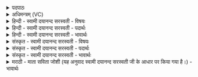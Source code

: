 <details><summary>पदपाठः</summary>

कति॑। अ॒स्य॒। वि॒ष्ठाः। वि॒स्था इति॑ वि॒ऽस्थाः। कति॑। अ॒क्षरा॑णि। कति॑। होमा॑सः। क॒ति॒धा। समि॑द्ध॒ इति॒ सम्ऽइ॑द्धः। य॒ज्ञस्य॑। त्वा॒। वि॒दथा॑। पृ॒च्छ॒म्। अत्र॑। कति॑। होता॑रः। ऋ॒तु॒श इत्यृ॑तु॒ऽशः। य॒ज॒न्ति॒। ५७।
</details>

<details><summary>अधिमन्त्रम् (VC)</summary>

- प्रष्टा देवता
- प्रजापतिर्ऋषिः
- निचृत त्रिष्टुप्
- धैवतः
</details>

<details><summary>हिन्दी - स्वामी दयानन्द सरस्वती - विषयः</summary>

फिर भी अगले मन्त्र में प्रश्न कहते हैं ॥
</details>

<details><summary>हिन्दी - स्वामी दयानन्द सरस्वती - पदार्थः</summary>

पदार्थान्वयभाषाः -  हे विद्वन् ! (अस्य) इस (यज्ञस्य) संयोग से उत्पन्न हुए संसाररूप यज्ञ के (कति) कितने (विष्ठाः) विशेष कर संसाररूप यज्ञ जिनमें स्थित हो वे (कति) कितने इस के (अक्षराणि) जलादि साधन (कति) कितने (होमासः) देने-लेने योग्य पदार्थ (कतिधा) कितने प्रकारों से (समिद्धः) ज्ञानादि के प्रकाशक पदार्थ समिधरूप (कति) कितने (होतारः) होता अर्थात् देने-लेने आदि व्यवहार के कर्त्ता (ऋतुशः) वसन्तादि प्रत्येक ऋतु में (यजन्ति) सङ्गम करते हैं, इस प्रकार (अत्र) इस विषय में (विदथा) विज्ञानों को (त्वा) आप से मैं (पृच्छम्) पूछता हूँ ॥५७ ॥
</details>

<details><summary>हिन्दी - स्वामी दयानन्द सरस्वती - भावार्थः</summary>

भावार्थभाषाः -  यह जगत् कहाँ स्थित है? कितने इसकी उत्पत्ति के साधन? कितने व्यापार के योग्य वस्तु? कितने प्रकार का ज्ञानादि प्रकाशक वस्तु? और कितने व्यवहार करने हारे हैं? इन पाँच प्रश्नों के उत्तर अगले मन्त्र में जान लेना चाहिये ॥५७ ॥
</details>

<details><summary>संस्कृत - स्वामी दयानन्द सरस्वती - विषयः</summary>

पुनः प्रश्नानाह ॥
</details>

<details><summary>संस्कृत - स्वामी दयानन्द सरस्वती - पदार्थः</summary>

पदार्थान्वयभाषाः -  हे विद्वन्नस्य यज्ञस्य कति विष्ठाः? कत्यक्षराणि? कति होमासः? कतिधा समिद्धः? कति होतार ऋतुशो यजन्तीत्यत्र विषये विदथा त्वाऽहं पृच्छम् ॥५७ ॥
</details>

<details><summary>संस्कृत - स्वामी दयानन्द सरस्वती - भावार्थः</summary>

भावार्थभाषाः -  इदं जगत्क्व तिष्ठति? कत्यस्य निर्माणसाधनानि? कति व्यापारयोग्यानि? कतिविधं ज्ञानादिप्रकाशकम्? कति व्यवहर्त्तार? इति पञ्च प्रश्नास्तेषामुत्तराण्युत्तरत्र वेद्यानि ॥५७ ॥
</details>

<details><summary>मराठी - माता सविता जोशी (यह अनुवाद स्वामी दयानन्द सरस्वती जी के आधार पर किया गया है।) - भावार्थः</summary>

भावार्थभाषाः -  या जगतरूपी यज्ञाचा आधार कुठे स्थित असतो? त्याच्या उत्पत्तीची साधने कोणती? देवाण घेवाणाच्या वस्तू कोणत्या? ज्ञानाचा प्रसार करणाऱ्या वस्तू कोणत्या? व त्यांचा व्यवहार करणारे कोण? या प्रश्नांची उत्तरे पुढील मंत्रातून जाणावी.
</details>
